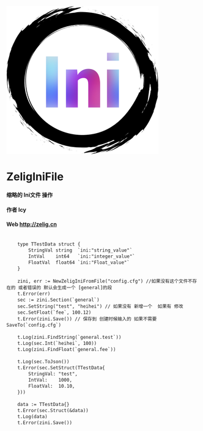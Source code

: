 ![image](https://github.com/Icy2010/ZeligIniFile/blob/main/zelig.iniFile.png)
# ZeligIniFile
#### 缩略的 Ini文件 操作
#### 作者 Icy 
#### Web http://zelig.cn
```golang

	type TTestData struct {
		StringVal string  `ini:"string_value"`
		IntVal    int64   `ini:"integer_value"`
		FloatVal  float64 `ini:"Float_value"`
	}

	zini, err := NewZeligIniFromFile("config.cfg") //如果没有这个文件不存在的 或者错误的 默认会生成一个 [general]的段
	t.Error(err)
	sec := zini.Section(`general`)
	sec.SetString("test", "heihei") // 如果没有 新增一个  如果有 修改
	sec.SetFloat(`fee`, 100.12)
	t.Error(zini.Save()) // 保存到 创建时候输入的 如果不需要  SaveTo(`config.cfg`)

	t.Log(zini.FindString(`general.test`))
	t.Log(sec.Int(`heihei`, 100))
	t.Log(zini.FindFloat(`general.fee`))

	t.Log(sec.ToJson())
	t.Error(sec.SetStruct(TTestData{
		StringVal: "test",
		IntVal:    1000,
		FloatVal:  10.10,
	}))

	data := TTestData{}
	t.Error(sec.Struct(&data))
	t.Log(data)
	t.Error(zini.Save())
  
```
